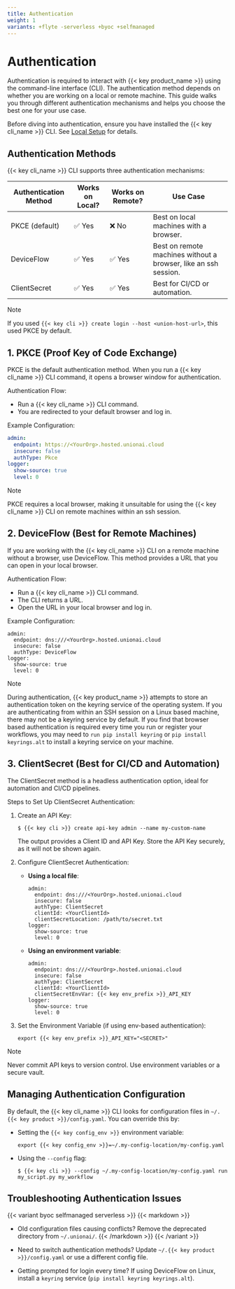 ```yaml
---
title: Authentication
weight: 1
variants: +flyte -serverless +byoc +selfmanaged
---
```


# Authentication

Authentication is required to interact with {{< key product_name >}} using the command-line interface (CLI). The authentication method depends on whether you are working on a local or remote machine. This guide walks you through different authentication mechanisms and helps you choose the best one for your use case.

Before diving into authentication, ensure you have installed the {{< key cli_name >}} CLI. See [Local Setup](../getting-started/local-setup) for details.

## Authentication Methods

{{< key cli_name >}} CLI supports three authentication mechanisms:

| Authentication Method | Works on Local? | Works on Remote? | Use Case                                                        |
|-----------------------|-----------------|------------------|-----------------------------------------------------------------|
| PKCE (default)        | ✅ Yes          | ❌ No            | Best on local machines with a browser.                          |
| DeviceFlow            | ✅ Yes          | ✅ Yes           | Best on remote machines without a browser, like an ssh session. |
| ClientSecret          | ✅ Yes          | ✅ Yes           | Best for CI/CD or automation.                                   |

> [!NOTE]
> If you used `{{< key cli >}} create login --host <union-host-url>`, this used PKCE by default.

## 1. PKCE (Proof Key of Code Exchange)

PKCE is the default authentication method. When you run a {{< key cli_name >}} CLI command, it opens a browser window for authentication.

Authentication Flow:
- Run a {{< key cli_name >}} CLI command.
- You are redirected to your default browser and log in.

Example Configuration:
```yaml
admin:
  endpoint: https://<YourOrg>.hosted.unionai.cloud
  insecure: false
  authType: Pkce
logger:
  show-source: true
  level: 0
```

> [!NOTE]
> PKCE requires a local browser, making it unsuitable for using the {{< key cli_name >}} CLI on remote machines within an ssh session.

## 2. DeviceFlow (Best for Remote Machines)

If you are working with the {{< key cli_name >}} CLI on a remote machine without a browser, use DeviceFlow. This method provides a URL that you can open in your local browser.

Authentication Flow:
- Run a {{< key cli_name >}} CLI command.
- The CLI returns a URL.
- Open the URL in your local browser and log in.

Example Configuration:
```
admin:
  endpoint: dns:///<YourOrg>.hosted.unionai.cloud
  insecure: false
  authType: DeviceFlow
logger:
  show-source: true
  level: 0
```
> [!NOTE]
> During authentication, {{< key product_name >}} attempts to store an authentication token on the keyring service of the operating system. If you are authenticating from within an SSH session on a Linux based machine, there may not be a keyring service by default. If you find that browser based authentication is required every time you run or register your workflows, you may need to `run pip install keyring` or `pip install keyrings.alt` to install a keyring service on your machine.

## 3. ClientSecret (Best for CI/CD and Automation)

The ClientSecret method is a headless authentication option, ideal for automation and CI/CD pipelines.

Steps to Set Up ClientSecret Authentication:

1. Create an API Key:
    ```
    $ {{< key cli >}} create api-key admin --name my-custom-name
    ```
    The output provides a Client ID and API Key. Store the API Key securely, as it will not be shown again.

2. Configure ClientSecret Authentication:
    - **Using a local file**:
        ```
        admin:
          endpoint: dns:///<YourOrg>.hosted.unionai.cloud
          insecure: false
          authType: ClientSecret
          clientId: <YourClientId>
          clientSecretLocation: /path/to/secret.txt
        logger:
          show-source: true
          level: 0
        ```
    - **Using an environment variable**:
        ```
        admin:
          endpoint: dns:///<YourOrg>.hosted.unionai.cloud
          insecure: false
          authType: ClientSecret
          clientId: <YourClientId>
          clientSecretEnvVar: {{< key env_prefix >}}_API_KEY
        logger:
          show-source: true
          level: 0
        ```
3. Set the Environment Variable (if using env-based authentication):
    ```
    export {{< key env_prefix >}}_API_KEY="<SECRET>"
    ```

> [!NOTE]
> Never commit API keys to version control. Use environment variables or a secure vault.

## Managing Authentication Configuration

By default, the {{< key cli_name >}} CLI looks for configuration files in `~/.{{< key product >}}/config.yaml`. You can override this by:

- Setting the `{{< key config_env >}}` environment variable:
    ```
    export {{< key config_env >}}=~/.my-config-location/my-config.yaml
    ```

- Using the `--config` flag:
    ```
    $ {{< key cli >}} --config ~/.my-config-location/my-config.yaml run my_script.py my_workflow
    ```

## Troubleshooting Authentication Issues

{{< variant byoc selfmanaged serverless >}}
{{< markdown >}}
- Old configuration files causing conflicts? Remove the deprecated directory from `~/.unionai/`.
{{< /markdown >}}
{{< /variant >}}

- Need to switch authentication methods? Update `~/.{{< key product >}}/config.yaml` or use a different config file.

- Getting prompted for login every time? If using DeviceFlow on Linux, install a `keyring` service (`pip install keyring keyrings.alt`).